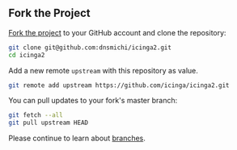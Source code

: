 
## <a id="contributing-fork"></a> Fork the Project

[Fork the project](https://help.github.com/articles/fork-a-repo/) to your GitHub account
and clone the repository:

```bash
git clone git@github.com:dnsmichi/icinga2.git
cd icinga2
```

Add a new remote `upstream` with this repository as value.

```bash
git remote add upstream https://github.com/icinga/icinga2.git
```

You can pull updates to your fork's master branch:

```bash
git fetch --all
git pull upstream HEAD
```

Please continue to learn about [branches](CONTRIBUTING.md#contributing-branches).
